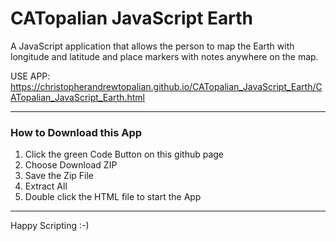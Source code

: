 # CATopalian JavaScript Earth
A JavaScript application that allows the person to map the Earth with longitude and latitude and place markers with notes anywhere on the map.

USE APP: https://christopherandrewtopalian.github.io/CATopalian_JavaScript_Earth/CATopalian_JavaScript_Earth.html

---

### How to Download this App
1. Click the green Code Button on this github page
2. Choose Download ZIP
3. Save the Zip File
4. Extract All
5. Double click the HTML file to start the App

---

Happy Scripting :-)